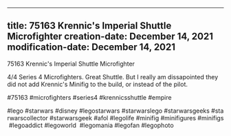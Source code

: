 ----
title: 75163 Krennic's Imperial Shuttle Microfighter
creation-date: December 14, 2021
modification-date: December 14, 2021
----

75163 Krennic's Imperial Shuttle Microfighter

4/4 Series 4 Microfighters. Great Shuttle. But I really am dissapointed they did not add Krennic's Minifig to the build, or instead of the pilot.

#75163 #microfighters #series4 #krennicsshuttle #empire

#lego #starwars #disney #legostarwars #starwarslego #starwarsgeeks #starwarscollector #starwarsgeek #afol #legolife #minifig #minifigures #minifigs #legoaddict #legoworld  #legomania #legofan #legophoto 


